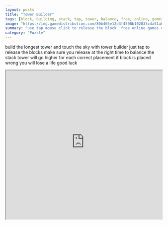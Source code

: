 ```yaml
---
layout: posts
title: "Tower Builder"
tags: [block, building, stack, tap, tower, balance, free, online, games, oyna, game, free, games, play, play, games]
image: "https://img.gamedistribution.com/80b465e12d3f4508b102835c4a51a0bc-512x384.jpeg"
summary: "use tap mouse click to release the block  free online games oyna game free games play play games"
category: "Puzzle"
---
```


build the longest tower and touch the sky with tower builder just tap to release the blocks make sure you release at the right time to balance the stack tower will go higher for each correct placement if block is placed wrong you will lose a life good luck

<iframe width="100%" height="480px;" src="https://html5.gamedistribution.com/80b465e12d3f4508b102835c4a51a0bc/"></iframe>